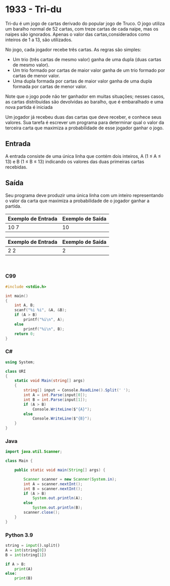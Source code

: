# 1933 - Tri-du

Tri-du é um jogo de cartas derivado do popular jogo de Truco. O jogo utiliza um baralho normal de 52 cartas, com treze cartas de cada naipe, mas os naipes são ignorados. Apenas o valor das cartas,considerados como inteiros de 1 a 13, são utilizados.

No jogo, cada jogador recebe três cartas. As regras são simples:

- Um trio (três cartas de mesmo valor) ganha de uma dupla (duas cartas de mesmo valor).
- Um trio formado por cartas de maior valor ganha de um trio formado por cartas de menor valor.
- Uma dupla formada por cartas de maior valor ganha de uma dupla formada por cartas de menor valor.

Note que o jogo pode não ter ganhador em muitas situações; nesses casos, as cartas distribuídas são devolvidas ao baralho, que é embaralhado e uma nova partida é iniciada

Um jogador já recebeu duas das cartas que deve receber, e conhece seus valores. Sua tarefa é escrever um programa para determinar qual o valor da terceira carta que maximiza a probabilidade de esse jogador ganhar o jogo.

## Entrada

A entrada consiste de uma única linha que contém dois inteiros, A (1 ≤ A ≤ 13) e B (1 ≤ B ≤ 13) indicando os valores das duas primeiras cartas recebidas.

## Saída

Seu programa deve produzir uma única linha com um inteiro representando o valor da carta que maximiza a probabilidade de o jogador ganhar a partida.

| Exemplo de Entrada | Exemplo de Saída |
| ------------------ | ---------------- |
| 10 7               | 10               |

| Exemplo de Entrada | Exemplo de Saída |
| ------------------ | ---------------- |
| 2 2                | 2                |

&nbsp;

### C99

```c
#include <stdio.h>

int main()
{
    int A, B;
    scanf("%i %i", &A, &B);
    if (A > B)
        printf("%i\n", A);
    else
        printf("%i\n", B);
    return 0;
}
```

### C#

```cs
using System;

class URI
{
    static void Main(string[] args)
    {
        string[] input = Console.ReadLine().Split(' ');
        int A = int.Parse(input[0]);
        int B = int.Parse(input[1]);
        if (A > B)
            Console.WriteLine($"{A}");
        else
            Console.WriteLine($"{B}");
    }
}
```

### Java

```java
import java.util.Scanner;

class Main {

    public static void main(String[] args) {

        Scanner scanner = new Scanner(System.in);
        int A = scanner.nextInt();
        int B = scanner.nextInt();
        if (A > B)
            System.out.println(A);
        else
            System.out.println(B);
        scanner.close();
    }
}
```

### Python 3.9

```py
string = input().split()
A = int(string[0])
B = int(string[1])

if A > B:
    print(A)
else:
    print(B)
```
